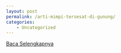 ```yaml
---
layout: post
permalink: /arti-mimpi-tersesat-di-gunung/
categories:
    - Uncategorized
---
```


[Baca Selengkapnya](/05)